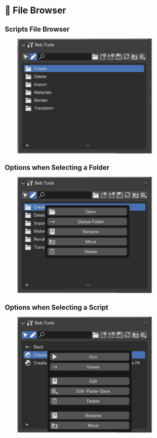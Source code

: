 # 📂 File Browser

## Scripts File Browser

<figure><img src="../../.gitbook/assets/image (1).png" alt=""><figcaption></figcaption></figure>

## Options when Selecting a Folder

<figure><img src="../../.gitbook/assets/image (2).png" alt=""><figcaption></figcaption></figure>

## Options when Selecting a Script

<figure><img src="../../.gitbook/assets/image (3).png" alt=""><figcaption></figcaption></figure>
